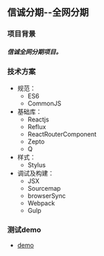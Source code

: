 ## 信诚分期--全网分期

### 项目背景

##### 信诚全网分期项目。

### 技术方案

* 规范：
	* ES6
	* CommonJS
* 基础库：
	* Reactjs
	* Reflux
	* ReactRouterComponent
	* Zepto
	* Q
* 样式：
	* Stylus
* 调试及构建：
	* JSX
	* Sourcemap
	* browserSync
	* Webpack
	* Gulp

### 测试demo

* [demo](index.html)
 
